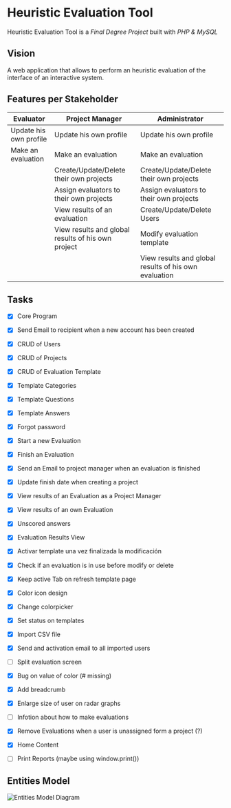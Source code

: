 # Heuristic Evaluation Tool
Heuristic Evaluation Tool is a *Final Degree Project* built with *PHP & MySQL*

## Vision
A web application that allows to perform an heuristic evaluation of the interface of an interactive system.

## Features per Stakeholder

| Evaluator                     | Project Manager                                    | Administrator
| ----------------------------- | -------------------------------------------------- | ----------------------------------------------------- |
| Update his own profile        | Update his own profile                             | Update his own profile                                |
| Make an evaluation            | Make an evaluation                                 | Make an evaluation                                    |
|                               | Create/Update/Delete their own projects            | Create/Update/Delete their own projects               |
|                               | Assign evaluators to their own projects            | Assign evaluators to their own projects               |
|                               | View results of an evaluation                      | Create/Update/Delete Users                            |
|                               | View results and global results of his own project | Modify evaluation template                            |
|                               |                                                    | View results and global results of his own evaluation |
## Tasks
- [x] Core Program
- [x] Send Email to recipient when a new account has been created
- [x] CRUD of Users
- [x] CRUD of Projects
- [x] CRUD of Evaluation Template
- [x] Template Categories
- [x] Template Questions
- [x] Template Answers
- [x] Forgot password
- [x] Start a new Evaluation
- [x] Finish an Evaluation
- [x] Send an Email to project manager when an evaluation is finished
- [x] Update finish date when creating a project
- [x] View results of an Evaluation as a Project Manager
- [x] View results of an own Evaluation
- [x] Unscored answers
- [x] Evaluation Results View
- [x] Activar template una vez finalizada la modificación
- [x] Check if an evaluation is in use before modify or delete
- [x] Keep active Tab on refresh template page
- [x] Color icon design
- [x] Change colorpicker
- [x] Set status on templates
- [x] Import CSV file
- [x] Send and activation email to all imported users
- [ ] Split evaluation screen
- [x] Bug on value of color (# missing)
- [x] Add breadcrumb
- [x] Enlarge size of user on radar graphs
- [ ] Infotion about how to make evaluations
- [x] Remove Evaluations when a user is unassigned form a project (?)
- [x] Home Content
- [ ] Print Reports (maybe using window.print())


## Entities Model
![Entities Model Diagram](http://www.plantuml.com/plantuml/png/hLNVRzis47xNNt5p7s81QQojwpO8Xb7NTRS0QRC5xbwMmg2biys58ZMIYciC-zztf4I9GRrv1UON7U_7z_4-7kbNnZ9jcqea5z38GbKLIWjsZo2uHDYWK0VWMpYgva8ZD8RB7L1QtLZKSE1s3mmqMYuPbDpKWXq9oJnmMJFDAYXh3Y-oBFcgnAq3NB6DmB5a5LwMQ8eK2i6C0US0Pc3ad2EOJc6ykdpszksSVYdCPeHvSEoq8oLAs2eDjUOLqqTuGCUuquWI2YMKzj56yZyQf02J9IrArAPG6drCAhkMZH1XKm5gJL3ZJobCDxDFqybc5k8Tc0zvXjopkII_7183iazjN4BZjgv8JmsMxGomHyQ5qo0d_vJFfXDE6KJ9YeTySNjpUpSBg9Tme3Bick9KsvbUBFhkRIKwLw5Ar-pOIxPOf6GRn9nIR9rF9dGiqXtoLQ6gYLSSpPKhV_PEQKpsl4IeqEvLQTg5iSIixB56an0MIiijTtPxVer1VGcZ3_IvbsFt0Ixzr9WZbLRfA8K_arZMwpSfNBzVBNzStYMzIbe9FE7kvCQAf4fJ-7L-j_XfVlVRjoy_3ZarzN1GkXp2Bxw9mbkkZNKw_KEvOAV2EtI3qc_8TttiCxxFFYQ5QgJLWuyu_mgYT37IPT5Q9CqDDnRK5beFH_CVbU56fJ69ssk__Y6BM6kjViV24klFhHMnTfupfAom_17XzVKguY_Nxeo7f48Zirp9TSaimflvQhcwVhSS2fwA-JABj7PNMlFQLGyPNsSPvGWk7-AYeIryPABnZDJPibz4pGtEC_rHBvr8iSkr5zO3hSMg5imYaQuwCw8ChZE4JelJNGNuTS4ixbGxB9qPyNGkZkSx2uXVGawNotJA_jAP4NbmdUSEJNm9DvFcuD-EkJSYtjRnVtJi1eDczFR3wvjbujx7HlVnx_ocBa2ZQ6TdpskJ-65u_Xp2zSxzszO-kiRmdSJoNbe5IcB86ILXgAZEruUYiVzNT6yRxDoj8PVTCmbPUYyB-XRUwR6KXaffX0xAZC9EWYU0tijeAs0LlEzhhaR9S5cUbaONvpC09NlQ621qSwAwT2MRewzqAKyKw4yb7nwYKvGXRvG4AwuUHYeVBY3icNcYLj5VZu0ILyPmOT8X7-xPPt0XoPpSKnZPVzrHcq80hr2MJIMIlm40)
